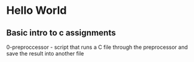 # Hello World
## Basic intro to c assignments
0-preproccessor - script that runs a C file through the preprocessor and save the result into another file

